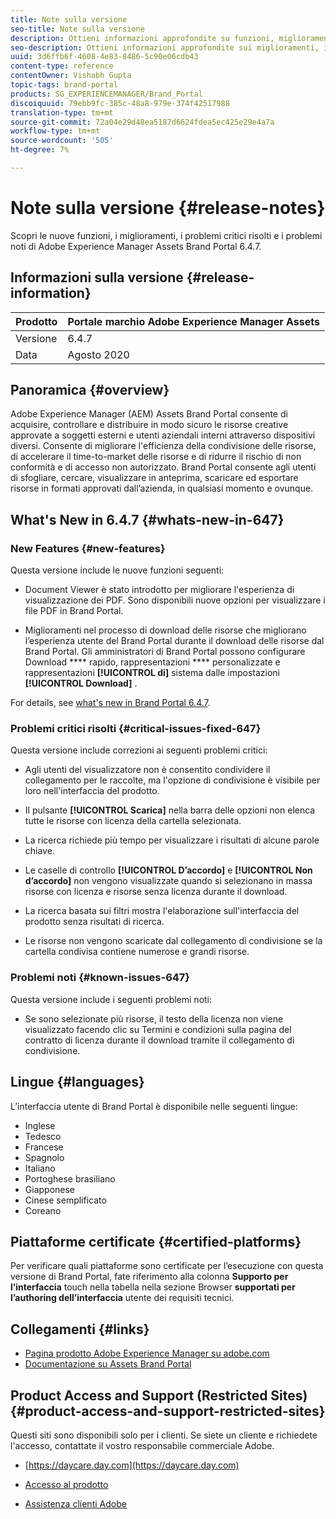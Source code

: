 ```yaml
---
title: Note sulla versione
seo-title: Note sulla versione
description: Ottieni informazioni approfondite su funzioni, miglioramenti, problemi critici risolti e problemi noti di Adobe Experience Manager Assets Brand Portal 6.4.7.
seo-description: Ottieni informazioni approfondite sui miglioramenti, i problemi critici risolti e i problemi noti nella release di Adobe Experience Manager Assets Brand Portal 6.4.7.
uuid: 3d6ffb6f-4608-4e83-8486-5c90e06cdb43
content-type: reference
contentOwner: Vishabh Gupta
topic-tags: brand-portal
products: SG_EXPERIENCEMANAGER/Brand_Portal
discoiquuid: 79ebb9fc-385c-48a8-979e-374f42517988
translation-type: tm+mt
source-git-commit: 72a04e29d48ea5187d6624fdea5ec425e29e4a7a
workflow-type: tm+mt
source-wordcount: '505'
ht-degree: 7%

---
```



# Note sulla versione {#release-notes}

Scopri le nuove funzioni, i miglioramenti, i problemi critici risolti e i problemi noti di Adobe Experience Manager Assets Brand Portal 6.4.7.

## Informazioni sulla versione {#release-information}

| Prodotto | Portale marchio Adobe Experience Manager Assets |
|---|---|
| Versione | 6.4.7 |
| Data | Agosto 2020 |

## Panoramica {#overview}

Adobe Experience Manager (AEM) Assets Brand Portal consente di acquisire, controllare e distribuire in modo sicuro le risorse creative approvate a soggetti esterni e utenti aziendali interni attraverso dispositivi diversi. Consente di migliorare l&#39;efficienza della condivisione delle risorse, di accelerare il time-to-market delle risorse e di ridurre il rischio di non conformità e di accesso non autorizzato. Brand Portal consente agli utenti di sfogliare, cercare, visualizzare in anteprima, scaricare ed esportare risorse in formati approvati dall’azienda, in qualsiasi momento e ovunque.

## What&#39;s New in 6.4.7 {#whats-new-in-647}

### New Features {#new-features}

Questa versione include le nuove funzioni seguenti:

* Document Viewer è stato introdotto per migliorare l&#39;esperienza di visualizzazione dei PDF. Sono disponibili nuove opzioni per visualizzare i file PDF in Brand Portal.

<!--
* Download Settings configuration to configure asset download from Brand Portal. Fast download, custom renditions, and system renditions are the available configurations. 
-->

* Miglioramenti nel processo di download delle risorse che migliorano l’esperienza utente del Brand Portal durante il download delle risorse dal Brand Portal. Gli amministratori di Brand Portal possono configurare Download **** rapido, rappresentazioni **** personalizzate e rappresentazioni **[!UICONTROL di]** sistema dalle impostazioni **[!UICONTROL Download]** .

For details, see [what&#39;s new in Brand Portal 6.4.7](whats-new.md).

### Problemi critici risolti {#critical-issues-fixed-647}

Questa versione include correzioni ai seguenti problemi critici:

* Agli utenti del visualizzatore non è consentito condividere il collegamento per le raccolte, ma l&#39;opzione di condivisione è visibile per loro nell&#39;interfaccia del prodotto.

* Il pulsante **[!UICONTROL Scarica]** nella barra delle opzioni non elenca tutte le risorse con licenza della cartella selezionata.

* La ricerca richiede più tempo per visualizzare i risultati di alcune parole chiave.

* Le caselle di controllo **[!UICONTROL D’accordo]** e **[!UICONTROL Non d’accordo]** non vengono visualizzate quando si selezionano in massa risorse con licenza e risorse senza licenza durante il download.

* La ricerca basata sui filtri mostra l&#39;elaborazione sull&#39;interfaccia del prodotto senza risultati di ricerca.

* Le risorse non vengono scaricate dal collegamento di condivisione se la cartella condivisa contiene numerose e grandi risorse.


### Problemi noti {#known-issues-647}

Questa versione include i seguenti problemi noti:

* Se sono selezionate più risorse, il testo della licenza non viene visualizzato facendo clic su Termini e condizioni sulla pagina del contratto di licenza durante il download tramite il collegamento di condivisione.



## Lingue {#languages}

L’interfaccia utente di Brand Portal è disponibile nelle seguenti lingue:

* Inglese
* Tedesco
* Francese
* Spagnolo
* Italiano
* Portoghese brasiliano
* Giapponese
* Cinese semplificato
* Coreano

## Piattaforme certificate {#certified-platforms}

Per verificare quali piattaforme sono certificate per l’esecuzione con questa versione di Brand Portal, fate riferimento alla colonna **Supporto per l’interfaccia** touch nella tabella nella sezione Browser **supportati per l’authoring dell’interfaccia** utente dei requisiti [](https://helpx.adobe.com/experience-manager/6-4/sites/deploying/using/technical-requirements.html)tecnici.

## Collegamenti {#links}

* [Pagina prodotto Adobe Experience Manager su adobe.com](http://www.adobe.com/in/marketing-cloud/experience-manager.html)
* [Documentazione su Assets Brand Portal](https://helpx.adobe.com/it/experience-manager/brand-portal/user-guide.html)

## Product Access and Support (Restricted Sites) {#product-access-and-support-restricted-sites}

Questi siti sono disponibili solo per i clienti. Se siete un cliente e richiedete l&#39;accesso, contattate il vostro responsabile commerciale  Adobe.

* [https://daycare.day.com](https://daycare.day.com)

* [Accesso al prodotto](https://login.marketing.adobe.com)

* [Assistenza clienti  Adobe](https://helpx.adobe.com/contact.html)

